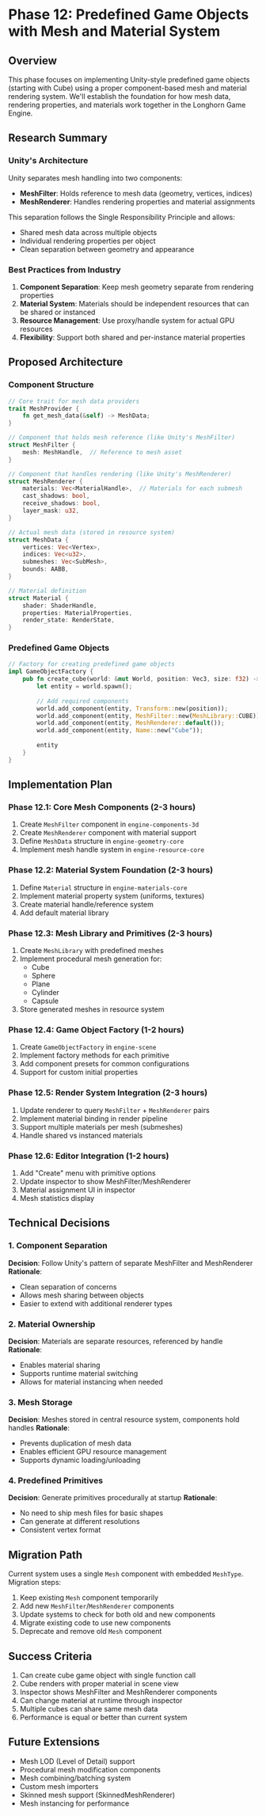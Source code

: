# Phase 12: Predefined Game Objects with Mesh and Material System

## Overview
This phase focuses on implementing Unity-style predefined game objects (starting with Cube) using a proper component-based mesh and material rendering system. We'll establish the foundation for how mesh data, rendering properties, and materials work together in the Longhorn Game Engine.

## Research Summary

### Unity's Architecture
Unity separates mesh handling into two components:
- **MeshFilter**: Holds reference to mesh data (geometry, vertices, indices)
- **MeshRenderer**: Handles rendering properties and material assignments

This separation follows the Single Responsibility Principle and allows:
- Shared mesh data across multiple objects
- Individual rendering properties per object
- Clean separation between geometry and appearance

### Best Practices from Industry
1. **Component Separation**: Keep mesh geometry separate from rendering properties
2. **Material System**: Materials should be independent resources that can be shared or instanced
3. **Resource Management**: Use proxy/handle system for actual GPU resources
4. **Flexibility**: Support both shared and per-instance material properties

## Proposed Architecture

### Component Structure

```rust
// Core trait for mesh data providers
trait MeshProvider {
    fn get_mesh_data(&self) -> MeshData;
}

// Component that holds mesh reference (like Unity's MeshFilter)
struct MeshFilter {
    mesh: MeshHandle,  // Reference to mesh asset
}

// Component that handles rendering (like Unity's MeshRenderer)
struct MeshRenderer {
    materials: Vec<MaterialHandle>,  // Materials for each submesh
    cast_shadows: bool,
    receive_shadows: bool,
    layer_mask: u32,
}

// Actual mesh data (stored in resource system)
struct MeshData {
    vertices: Vec<Vertex>,
    indices: Vec<u32>,
    submeshes: Vec<SubMesh>,
    bounds: AABB,
}

// Material definition
struct Material {
    shader: ShaderHandle,
    properties: MaterialProperties,
    render_state: RenderState,
}
```

### Predefined Game Objects

```rust
// Factory for creating predefined game objects
impl GameObjectFactory {
    pub fn create_cube(world: &mut World, position: Vec3, size: f32) -> Entity {
        let entity = world.spawn();
        
        // Add required components
        world.add_component(entity, Transform::new(position));
        world.add_component(entity, MeshFilter::new(MeshLibrary::CUBE));
        world.add_component(entity, MeshRenderer::default());
        world.add_component(entity, Name::new("Cube"));
        
        entity
    }
}
```

## Implementation Plan

### Phase 12.1: Core Mesh Components (2-3 hours)
1. Create `MeshFilter` component in `engine-components-3d`
2. Create `MeshRenderer` component with material support
3. Define `MeshData` structure in `engine-geometry-core`
4. Implement mesh handle system in `engine-resource-core`

### Phase 12.2: Material System Foundation (2-3 hours)
1. Define `Material` structure in `engine-materials-core`
2. Implement material property system (uniforms, textures)
3. Create material handle/reference system
4. Add default material library

### Phase 12.3: Mesh Library and Primitives (2-3 hours)
1. Create `MeshLibrary` with predefined meshes
2. Implement procedural mesh generation for:
   - Cube
   - Sphere
   - Plane
   - Cylinder
   - Capsule
3. Store generated meshes in resource system

### Phase 12.4: Game Object Factory (1-2 hours)
1. Create `GameObjectFactory` in `engine-scene`
2. Implement factory methods for each primitive
3. Add component presets for common configurations
4. Support for custom initial properties

### Phase 12.5: Render System Integration (2-3 hours)
1. Update renderer to query `MeshFilter` + `MeshRenderer` pairs
2. Implement material binding in render pipeline
3. Support multiple materials per mesh (submeshes)
4. Handle shared vs instanced materials

### Phase 12.6: Editor Integration (1-2 hours)
1. Add "Create" menu with primitive options
2. Update inspector to show MeshFilter/MeshRenderer
3. Material assignment UI in inspector
4. Mesh statistics display

## Technical Decisions

### 1. Component Separation
**Decision**: Follow Unity's pattern of separate MeshFilter and MeshRenderer
**Rationale**: 
- Clean separation of concerns
- Allows mesh sharing between objects
- Easier to extend with additional renderer types

### 2. Material Ownership
**Decision**: Materials are separate resources, referenced by handle
**Rationale**:
- Enables material sharing
- Supports runtime material switching
- Allows for material instancing when needed

### 3. Mesh Storage
**Decision**: Meshes stored in central resource system, components hold handles
**Rationale**:
- Prevents duplication of mesh data
- Enables efficient GPU resource management
- Supports dynamic loading/unloading

### 4. Predefined Primitives
**Decision**: Generate primitives procedurally at startup
**Rationale**:
- No need to ship mesh files for basic shapes
- Can generate at different resolutions
- Consistent vertex format

## Migration Path

Current system uses a single `Mesh` component with embedded `MeshType`. Migration steps:

1. Keep existing `Mesh` component temporarily
2. Add new `MeshFilter`/`MeshRenderer` components
3. Update systems to check for both old and new components
4. Migrate existing code to use new components
5. Deprecate and remove old `Mesh` component

## Success Criteria

1. Can create cube game object with single function call
2. Cube renders with proper material in scene view
3. Inspector shows MeshFilter and MeshRenderer components
4. Can change material at runtime through inspector
5. Multiple cubes can share same mesh data
6. Performance is equal or better than current system

## Future Extensions

- Mesh LOD (Level of Detail) support
- Procedural mesh modification components
- Mesh combining/batching system
- Custom mesh importers
- Skinned mesh support (SkinnedMeshRenderer)
- Mesh instancing for performance